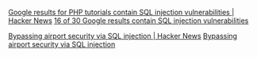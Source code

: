 
[Google results for PHP tutorials contain SQL injection vulnerabilities | Hacker News](https://news.ycombinator.com/item?id=27952135)
[16 of 30 Google results contain SQL injection vulnerabilities](https://web.archive.org/web/20210725193847/https://waritschlager.de/sqlinjections-in-google-results.html)

[Bypassing airport security via SQL injection | Hacker News](https://news.ycombinator.com/item?id=41392128)
[Bypassing airport security via SQL injection](https://ian.sh/tsa)
